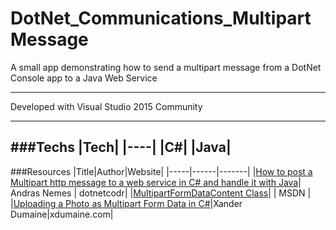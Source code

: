 # DotNet_Communications_MultipartMessage

A small app demonstrating how to send a multipart message from a DotNet Console app to a Java Web Service

---

Developed with Visual Studio 2015 Community

---

###Techs
|Tech|
|----|
|C#|
|Java|
---

###Resources
|Title|Author|Website|
|-----|------|-------|
|[How to post a Multipart http message to a web service in C# and handle it with Java](https://dotnetcodr.com/2013/01/10/how-to-post-a-multipart-http-message-to-a-web-service-in-c-and-handle-it-with-java/)| Andras Nemes | dotnetcodr|
|[MultipartFormDataContent Class](https://msdn.microsoft.com/en-us/library/system.net.http.multipartformdatacontent(v=vs.118).aspx)| | MSDN |
|[Uploading a Photo as Multipart Form Data in C#](https://blog.xdumaine.com/uploading-a-photo-as-multipart-form-data-in-c/)|Xander Dumaine|xdumaine.com|
